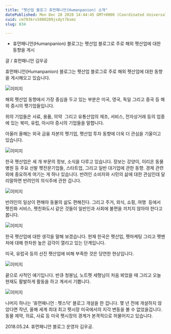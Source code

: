 ```yaml
---
title: "펫산업 블로그 휴먼패니언(Humanpanion) 소개"
datePublished: Mon Dec 28 2020 14:44:45 GMT+0000 (Coordinated Universal Time)
cuid: cm703krv5000209jsdyt7bsmz
slug: 834

---
```



- 휴먼패니언(Humanpanion) 블로그는 펫산업 블로그로 주로 해외 펫산업에 대한 동향을 게시

글 / 휴먼패니언 김우공

휴먼패니언(Humanpanion) 블로그는 펫산업 블로그로 주로 해외 펫산업에 대한 동향을 게시해오고 있습니다.

![이미지](https://cdn.hashnode.com/res/hashnode/image/upload/v1739255085177/d944aa16-05c8-4942-bb6d-35c000a8c40b.jpeg)

해외 펫산업 동향에서 가장 중심을 두고 있는 부분은 미국, 영국, 독일 그리고 중국 등 해외 증시의 펫기업들입니다.

위의 기업들은 사료, 용품, 의약  그리고 유통산업의 제조, 서비스, 전자상거래 등의 업종에 있는 북미, 유럽, 아시아 증시의 기업들을 말합니다.

아울러 올해는 외국 금융 자본의 펫기업, 펫산업 투자 동향에 더욱 더 관심을 기울이고 있습니다.

![이미지](https://cdn.hashnode.com/res/hashnode/image/upload/v1739255086772/699051cc-d5b5-434b-bbce-aa39c6706815.jpeg)

한국 펫산업은 세 개 부문의 정보, 소식을 다루고 있습니다. 장보는 강양이, 이리온 동물병원 등 주요 선발 펫전문기업들, 스타트업, 그리고 일반 대기업에 관한 동향. 경제 관련외에 중요하게 여기는 게 하나 있습니다. 반려인 소비자와 시민의 삶에 대한 관심인데 달리말하면 반려인의 의식주에 관한 겁니다.

![이미지](https://cdn.hashnode.com/res/hashnode/image/upload/v1739255088222/babc19dd-21a8-4c18-9e87-b77ab3685647.jpeg)

반려인의 일상이 편해야 동물의 삶도 편해진다. 그리고 주거, 외식, 쇼핑, 여행  등에서 펫친화 서비스, 펫친화도시 같은 것들이 일반인과 사회에 불편을 끼치지 않아야 한다고 봅니다.

![이미지](https://cdn.hashnode.com/res/hashnode/image/upload/v1739255089882/063253d3-81a0-4869-af4b-e0612a08ceb7.jpeg)

한국 펫산업에 대한 생각을 말해 보겠습니다. 현재 한국은 펫산업, 펫마케팅 그리고 펫벤처에 대해 한차원 높은 감각이 열리고 있는 단계입니다.

미국, 유럽국 등의 선진 펫산업에 비해 부족한 것은 당연한 현상입니다.

![이미지](https://cdn.hashnode.com/res/hashnode/image/upload/v1739255091616/6775155e-4706-4710-8668-46186c8535b2.jpeg)

끝으로 사적인 얘기입니다. 반큐 청봉님, 노트펫 세형님이 처음 뵈었을 때 그리고 오늘 현재도 활발하게 활동을 하고 계셔서 기쁩니다.

![이미지](https://cdn.hashnode.com/res/hashnode/image/upload/v1739255093426/dc31bd9d-6d9d-425e-ba8b-1d7f55bf2fe1.jpeg)

나머지 하나는 ‘휴먼패니언 : 펫스닥’ 블로그 개설을 한 겁니다. 몇 년 전에 개설하지 않았다면 작년, 올해 세계 최대 최고 펫시장 미국에서의 지각 변동을 볼 수 없었을겁니다. 동물 제약, 의료, 사료 등 미국 펫시장의 경계가 본격적으로 허물어지고 있습니다.

2018.05.24. 휴먼패니언 블로그 운영자 김우공.